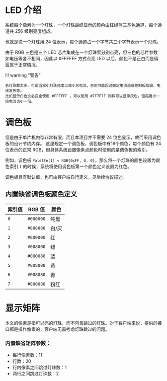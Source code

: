 # LED 介绍

系统每个像素为一个灯珠，一个灯珠最终显示的颜色由红绿蓝三基色通道，每个通道共 256 级别亮度组成。

也就是说一个灯珠用 24 位表示，每个通道占一个字节共三个字节表示一个灯珠。

由于 RGB 三色是三个 LED 芯片集成在一个灯珠里分别点亮，但三色的芯片参数如电压等各不相同，因此以 #FFFFFF 方式点亮 LED 以后，颜色不是正白而是偏蓝属于正常情况。

!!! warning "警告"

    若灯珠数太多，可适当减小灯珠亮度以减小总电流，否则可能超过额定电流造成控制板烧毁、电线发热等。
    比如显示白色没必要全使用 #FFFFFF ，可以使用 #7F7F7F 同样可以显示灰色，但亮度小一倍电流也小一倍。

# 调色板

但是由于单片机内存非常有限，而且本项目并不需要 24 位色显示，故而采用调色板的设计节约内存。
这里规定一个调色板，调色板中有16个颜色，每个颜色有 24 位表示的正常 RGB，但具体系统设置像素点颜色时使用的是调色板的索引。

例如，调色板 `Palette[1] = RGB{0xFF, 0, 0}`，那么将一个灯珠的颜色设置为颜色索引 `1` 的时候，系统将使用调色板第一个颜色定义设置为红色。

调色板具有默认值，也可由客户端自行定义，见后续协议描述。

## 内置缺省调色板颜色定义

索引值 | RGB 值 | 颜色
------------ | ------------- | ------------
`0` | `#000000` | 纯黑
`1` | `#808080` | 白/灰
`2` | `#800000` | 红
`3` | `#008000` | 绿
`4` | `#000080` | 蓝
`5` | `#808000` | 黄
`6` | `#008080` | 青
`7` | `#800080` | 粉红


# 显示矩阵

本文的像素是指可以亮的灯珠，而不包含跳过的灯珠。对于客户端来说，提供的接口都是操作像素的，客户端无需考虑灯珠跳过的问题。

### 内置缺省矩阵参数：

* 每行像素数：11
* 行数：20
* 行内像素之间跳过灯珠数：1
* 两行之间跳过灯珠数：2